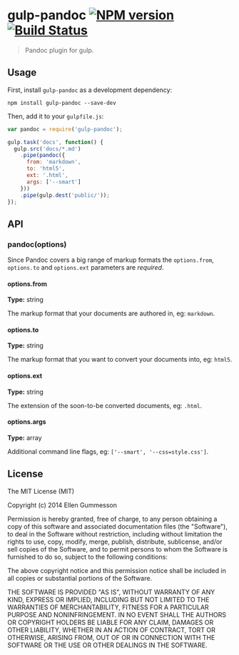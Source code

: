 # gulp-pandoc [![NPM version](https://badge.fury.io/js/gulp-pandoc.png)](http://badge.fury.io/js/gulp-pandoc) [![Build Status](https://travis-ci.org/gummesson/gulp-pandoc.png?branch=master)](https://travis-ci.org/gummesson/gulp-pandoc)

> Pandoc plugin for gulp.

## Usage

First, install `gulp-pandoc` as a development dependency:

~~~ shell
npm install gulp-pandoc --save-dev
~~~

Then, add it to your `gulpfile.js`:

~~~ javascript
var pandoc = require('gulp-pandoc');

gulp.task('docs', function() {
  gulp.src('docs/*.md')
    .pipe(pandoc({
      from: 'markdown',
      to: 'html5',
      ext: '.html',
      args: ['--smart']
    }))
    .pipe(gulp.dest('public/'));
});
~~~

## API

### pandoc(options)

Since Pandoc covers a big range of markup formats the `options.from`, `options.to` and `options.ext` parameters are *required*.

#### options.from

**Type:** string

The markup format that your documents are authored in, eg: `markdown`.

#### options.to

**Type:** string

The markup format that you want to convert your documents into, eg: `html5`.

#### options.ext

**Type:** string

The extension of the soon-to-be converted documents, eg: `.html`.

#### options.args

**Type:** array

Additional command line flags, eg: `['--smart', '--css=style.css']`.

## License

The MIT License (MIT)

Copyright (c) 2014 Ellen Gummesson

Permission is hereby granted, free of charge, to any person obtaining a copy
of this software and associated documentation files (the "Software"), to deal
in the Software without restriction, including without limitation the rights
to use, copy, modify, merge, publish, distribute, sublicense, and/or sell
copies of the Software, and to permit persons to whom the Software is
furnished to do so, subject to the following conditions:

The above copyright notice and this permission notice shall be included in
all copies or substantial portions of the Software.

THE SOFTWARE IS PROVIDED "AS IS", WITHOUT WARRANTY OF ANY KIND, EXPRESS OR
IMPLIED, INCLUDING BUT NOT LIMITED TO THE WARRANTIES OF MERCHANTABILITY,
FITNESS FOR A PARTICULAR PURPOSE AND NONINFRINGEMENT. IN NO EVENT SHALL THE
AUTHORS OR COPYRIGHT HOLDERS BE LIABLE FOR ANY CLAIM, DAMAGES OR OTHER
LIABILITY, WHETHER IN AN ACTION OF CONTRACT, TORT OR OTHERWISE, ARISING FROM,
OUT OF OR IN CONNECTION WITH THE SOFTWARE OR THE USE OR OTHER DEALINGS IN
THE SOFTWARE.
